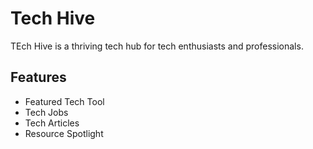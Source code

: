 # Tech Hive
TEch Hive is a thriving tech hub for tech enthusiasts and professionals.

## Features
- Featured Tech Tool
- Tech Jobs
- Tech Articles
- Resource Spotlight


